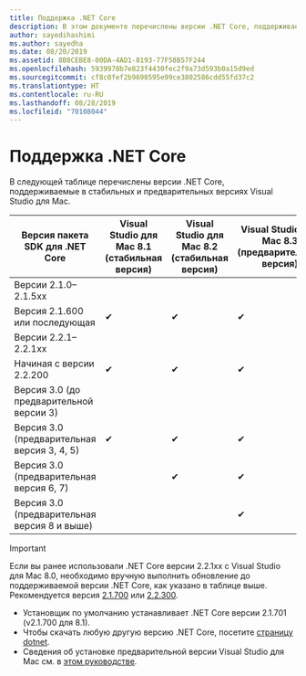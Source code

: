 ```yaml
---
title: Поддержка .NET Core
description: В этом документе перечислены версии .NET Core, поддерживаемые Visual Studio для Mac
author: sayedihashimi
ms.author: sayedha
ms.date: 08/20/2019
ms.assetid: 8B8CEBE8-00DA-4AD1-8193-77F58B57F244
ms.openlocfilehash: 5939978b7e823f4430fec2f9a73d593b0a15d9ed
ms.sourcegitcommit: cf8c0fef2b9690595e99ce3802586cdd55fd37c2
ms.translationtype: HT
ms.contentlocale: ru-RU
ms.lasthandoff: 08/28/2019
ms.locfileid: "70108044"
---
```

# <a name="net-core-support"></a>Поддержка .NET Core

В следующей таблице перечислены версии .NET Core, поддерживаемые в стабильных и предварительных версиях Visual Studio для Mac.

| Версия пакета SDK для .NET Core |Visual Studio для Mac 8.1 (стабильная версия) | Visual Studio для Mac 8.2 (стабильная версия) | Visual Studio для Mac 8.3 (предварительная версия) |
|---------|---------|---------|---------|
|Версии 2.1.0–2.1.5xx | | | |
|Версия 2.1.600 или последующая |✔︎|✔︎|✔︎|
|Версии 2.2.1–2.2.1xx | | | |
|Начиная с версии 2.2.200 |✔︎|✔︎|✔︎|
|Версия 3.0 (до предварительной версии 3) | | | |
|Версия 3.0 (предварительная версия 3, 4, 5) |✔︎|✔︎|✔︎|
|Версия 3.0 (предварительная версия 6, 7) | |✔︎|✔︎|
|Версия 3.0 (предварительная версия 8 и выше) | | |✔︎|

> [!IMPORTANT]
> Если вы ранее использовали .NET Core версии 2.2.1xx с Visual Studio для Mac 8.0, необходимо вручную выполнить обновление до поддерживаемой версии .NET Core, как указано в таблице выше. Рекомендуется версия [2.1.700](https://dotnet.microsoft.com/download/dotnet-core/2.1) или [2.2.300](https://dotnet.microsoft.com/download/dotnet-core/2.2).

* Установщик по умолчанию устанавливает .NET Core версии 2.1.701 (v2.1.700 для 8.1).
* Чтобы скачать любую другую версию .NET Core, посетите [страницу dotnet](https://dotnet.microsoft.com/download/dotnet-core).
* Сведения об установке предварительной версии Visual Studio для Mac см. в [этом руководстве](https://docs.microsoft.com/visualstudio/mac/install-preview).
